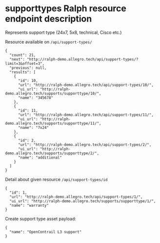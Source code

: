 # supporttypes Ralph resource endpoint description
Represents support type (24x7, 5x8, technical, Cisco etc.)

Resource available on `/api/support-types/`
```
{
  "count": 21,
  "next": "http://ralph-demo.allegro.tech/api/support-types/?limit=3&offset=3",
  "previous": null,
  "results": [
    {
      "id": 10,
      "url": "http://ralph-demo.allegro.tech/api/support-types/10/",
      "ui_url": "http://ralph-demo.allegro.tech/supports/supporttype/10/",
      "name": "345678"
    },
    {
      "id": 11,
      "url": "http://ralph-demo.allegro.tech/api/support-types/11/",
      "ui_url": "http://ralph-demo.allegro.tech/supports/supporttype/11/",
      "name": "7x24"
    },
    {
      "id": 2,
      "url": "http://ralph-demo.allegro.tech/api/support-types/2/",
      "ui_url": "http://ralph-demo.allegro.tech/supports/supporttype/2/",
      "name": "additional"
    }
  ]
}
```

Detail about given resource `/api/support-types/id`
```
{
  "id": 1,
  "url": "http://ralph-demo.allegro.tech/api/support-types/1/",
  "ui_url": "http://ralph-demo.allegro.tech/supports/supporttype/1/",
  "name": "warranty"
}
```

Create support type asset payload:
```
{
  "name": "OpenContrail L3 support"
}
```
